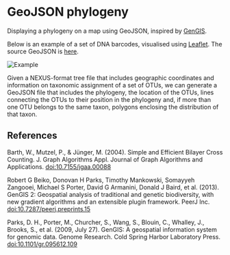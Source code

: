 # GeoJSON phylogeny

Displaying a phylogeny on a map using GeoJSON, inspired by [GenGIS](http://kiwi.cs.dal.ca/GenGIS/Main_Page).

Below is an example of a set of DNA barcodes, visualised using [Leaflet](http://leafletjs.com/). The source GeoJSON is [here](https://github.com/rdmpage/geojson-phylogeny/blob/master/examples/AMPSA361-13.COI-5P.json).

![Example](https://github.com/rdmpage/geojson-phylogeny/blob/master/examples/AMPSA361-13.COI-5P.png)

Given a NEXUS-format tree file that includes geographic coordinates and information on taxonomic assignment of a set of OTUs, we can generate a GeoJSON file that includes the phylogeny, the location of the OTUs, lines connecting the OTUs to their position in the phylogeny and, if more than one OTU belongs to the same taxon, polygons enclosing the distribution of that taxon.

## References

Barth, W., Mutzel, P., & Jünger, M. (2004). Simple and Efficient Bilayer Cross Counting. J. Graph Algorithms Appl. Journal of Graph Algorithms and Applications. [doi:10.7155/jgaa.00088](http://dx.doi.org/10.7155/jgaa.00088)

Robert G Beiko, Donovan H Parks, Timothy Mankowski, Somayyeh Zangooei, Michael S Porter, David G Armanini, Donald J Baird, et al. (2013). GenGIS 2: Geospatial analysis of traditional and genetic biodiversity, with new gradient algorithms and an extensible plugin framework. PeerJ Inc. [doi:10.7287/peerj.preprints.15](http;//dx.doi.org/10.7287/peerj.preprints.15)

Parks, D. H., Porter, M., Churcher, S., Wang, S., Blouin, C., Whalley, J., Brooks, S., et al. (2009, July 27). GenGIS: A geospatial information system for genomic data. Genome Research. Cold Spring Harbor Laboratory Press. [doi:10.1101/gr.095612.109](http://dx.doi.org/10.1101/gr.095612.109)

